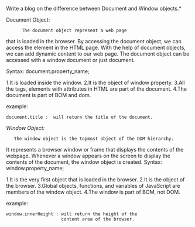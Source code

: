 Write a blog on the difference between Document and Window objects.*

Document Object:

          The document object represent a web page 
that is loaded in the browser. By accessing the document object, we can access the element in the HTML page. With the help of document objects, we can add dynamic content to our web page. The document object can be accessed with a window.document or just document.

Syntax: document.property_name;

1.It is loaded inside the window.
2.It is the object of window property.
3.All the tags, elements with attributes in HTML are part of the document.
4.The document is part of BOM and dom.

  example:

    document.title :  will return the title of the document.
    

*Window Object:*

       The window object is the topmost object of the DOM hierarchy.
  It represents a browser window or frame that displays the 
  contents of the webpage. Whenever a window appears on the screen to
  display the contents of the document, the window object is created. 
Syntax: window.property_name;

  1.It is the very first object that is loaded in the browser.
  2.It is the object of the browser.
  3.Global objects, functions, and variables of JavaScript 
    are members of the window object.
  4.The window is part of BOM, not DOM.
  
  example:

    window.innerHeight : will return the height of the 
                         content area of the browser.
